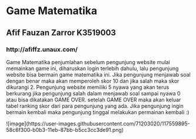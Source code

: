 <h1>Game Matematika</h1>
<h2>Afif Fauzan Zarror K3519003</h2>
<h3> http://afiffz.unaux.com/ </h3>
<p> Game Matematika penjumlahan sebelum pengunjung website mulai memainkan game ini, diharuskan login terlebih dahulu, lalu pengunjung website bisa bermain game matematika ini. Jika pengunjung menjawab soal dengan benar maka akan memperoleh skor 10 dan jika salah maka skor dikurangi 2. Pengunjung website memiliki 5 nyawa yang akan terus berkurang jika pengunjung salah dalam menjawab soal sampai nyawa 0 atau bisa dikatakan GAME OVER. setelah GAME OVER maka akan keluar tabel ranking skor dari para pengunjung yang ada. Jika pengunjung ingin bermain kembali maka pengunjung tinggal melakukan permainan kembali :) </p>
![image](https://user-images.githubusercontent.com/71203020/117559895-58c6f300-b0b3-11eb-87bb-b5cc3cc3de91.png)
